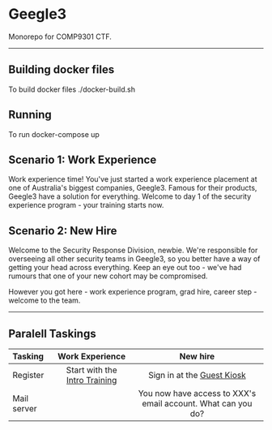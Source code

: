 # Geegle3

Monorepo for COMP9301 CTF.

---

## Building docker files

To build docker files
./docker-build.sh    

## Running 

To run
docker-compose up

## Scenario 1: Work Experience
Work experience time! You've just started a work experience placement at one of Australia's biggest companies, Geegle3. Famous for their products, Geegle3 have a solution for everything. Welcome to day 1 of the security experience program - your training starts now.


## Scenario 2: New Hire
Welcome to the Security Response Division, newbie. We're responsible for overseeing all other security teams in Geegle3, so you better have a way of getting your head across everything. Keep an eye out too - we've had rumours that one of your new cohort may be compromised.

However you got here - work experience program, grad hire, career step - welcome to the team.

---

## Paralell Taskings
| Tasking | Work Experience | New hire |
|:------------------------------------|:-----:|:-----:|
| Register | Start with the [Intro Training]() | Sign in at the [Guest Kiosk]() |
|  Mail server |   |  You now have access to XXX's email account. What can you do? |
